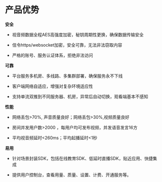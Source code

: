 # 产品优势

**安全**
-   视音频数据全程AES高强度加密，秘钥周期性更换，确保数据传输安全

-   信令https/websocket加密，安全可靠，无法非法窃取内容

-   严格的账号、服务认证体系，拒绝非法访问

**可靠**
-   平台服务多机房、多线路、多集群部署，确保服务永不下线

-   客户端网络自适应，增强对复杂环境适应性

-   支持单流双推到不同服务器、机房，异常后自动切换，观看端基本不感知

**性能**
-   网络丢包>70%, 声音质量良好；网络丢包>30%,视频质量良好

-   房间并发用户数>2000 ，每用户均可发布视频，并发语音发言16方

-   平均视音频延时<260ms；平均起播延时<1秒

**易用**
-   针对场景封装SDK，包括在线教育SDK、低延时直播SDK，贴近应用、快捷集成

-   提供用户控制台，查看用量、质量、设置、计费、开通服务等。

